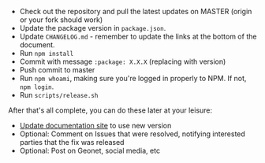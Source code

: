 - Check out the repository and pull the latest updates on MASTER (origin or your fork should work)
- Update the package version in `package.json`.
- Update `CHANGELOG.md` - remember to update the links at the bottom of the document.
- Run `npm install`
- Commit with message `:package: X.X.X` (replacing with version)
- Push commit to master
- Run `npm whoami`, making sure you're logged in properly to NPM. If not, `npm login`.
- Run `scripts/release.sh`


After that's all complete, you can do these later at your leisure:

- [Update documentation site](https://github.com/Esri/esri-leaflet-doc#instructions) to use new version
- Optional: Comment on Issues that were resolved, notifying interested parties that the fix was released
- Optional: Post on Geonet, social media, etc